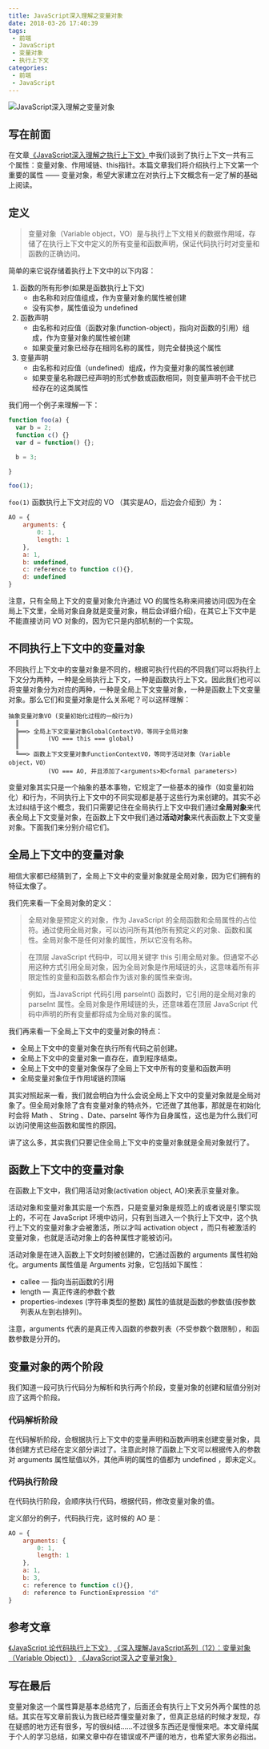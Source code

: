 ```yaml
---
title: JavaScript深入理解之变量对象
date: 2018-03-26 17:40:39
tags:
 - 前端
 - JavaScript
 - 变量对象
 - 执行上下文
categories:
 - 前端
 - JavaScript
---
```


![JavaScript深入理解之变量对象](http://p2p4htzmu.bkt.clouddn.com/peitu12-1.jpg)


## 写在前面

在文章[《JavaScript深入理解之执行上下文》](http://cavszhouyou.top/JavaScript%E6%B7%B1%E5%85%A5%E7%90%86%E8%A7%A3%E4%B9%8B%E6%89%A7%E8%A1%8C%E4%B8%8A%E4%B8%8B%E6%96%87.html#more)中我们谈到了执行上下文一共有三个属性：变量对象、作用域链、this指针。本篇文章我们将介绍执行上下文第一个重要的属性 —— 变量对象，希望大家建立在对执行上下文概念有一定了解的基础上阅读。

<!--more-->

## 定义

>变量对象（Variable object，VO）是与执行上下文相关的数据作用域，存储了在执行上下文中定义的所有变量和函数声明，保证代码执行时对变量和函数的正确访问。

简单的来它说存储着执行上下文中的以下内容：

1. 函数的所有形参(如果是函数执行上下文)
   * 由名称和对应值组成，作为变量对象的属性被创建
   * 没有实参，属性值设为 undefined
2. 函数声明
   * 由名称和对应值（函数对象(function-object)，指向对函数的引用）组成，作为变量对象的属性被创建
   * 如果变量对象已经存在相同名称的属性，则完全替换这个属性
3. 变量声明
   * 由名称和对应值（undefined）组成，作为变量对象的属性被创建
   * 如果变量名称跟已经声明的形式参数或函数相同，则变量声明不会干扰已经存在的这类属性

我们用一个例子来理解一下：

```js
function foo(a) {
  var b = 2;
  function c() {}
  var d = function() {};

  b = 3;

}

foo(1);
```
`foo(1)` 函数执行上下文对应的 VO （其实是AO，后边会介绍到）为：

```js
AO = {
    arguments: {
        0: 1,
        length: 1
    },
    a: 1,
    b: undefined,
    c: reference to function c(){},
    d: undefined
}

```

注意，只有全局上下文的变量对象允许通过 VO 的属性名称来间接访问(因为在全局上下文里，全局对象自身就是变量对象，稍后会详细介绍)，在其它上下文中是不能直接访问 VO 对象的，因为它只是内部机制的一个实现。

## 不同执行上下文中的变量对象

不同执行上下文中的变量对象是不同的，根据可执行代码的不同我们可以将执行上下文分为两种，一种是全局执行上下文，一种是函数执行上下文。因此我们也可以将变量对象分为对应的两种，一种是全局上下文变量对象，一种是函数上下文变量对象。那么它们和变量对象是什么关系呢？可以这样理解：

```
抽象变量对象VO (变量初始化过程的一般行为)
  ║
  ╠══> 全局上下文变量对象GlobalContextVO，等同于全局对象
  ║        (VO === this === global)
  ║
  ╚══> 函数上下文变量对象FunctionContextVO，等同于活动对象（Variable object，VO）
           (VO === AO, 并且添加了<arguments>和<formal parameters>)
```

变量对象其实只是一个抽象的基本事物，它规定了一些基本的操作（如变量初始化）和行为，不同执行上下文中的不同实现都是基于这些行为来创建的。其实不必太过纠结于这个概念，我们只需要记住在全局执行上下文中我们通过**全局对象**来代表全局上下文变量对象，在函数上下文中我们通过**活动对象**来代表函数上下文变量对象。下面我们来分别介绍它们。

## 全局上下文中的变量对象

相信大家都已经猜到了，全局上下文中的变量对象就是全局对象，因为它们拥有的特征太像了。

我们先来看一下全局对象的定义：

>全局对象是预定义的对象，作为 JavaScript 的全局函数和全局属性的占位符。通过使用全局对象，可以访问所有其他所有预定义的对象、函数和属性。全局对象不是任何对象的属性，所以它没有名称。

>在顶层 JavaScript 代码中，可以用关键字 this 引用全局对象。但通常不必用这种方式引用全局对象，因为全局对象是作用域链的头，这意味着所有非限定性的变量和函数名都会作为该对象的属性来查询。

>例如，当JavaScript 代码引用 parseInt() 函数时，它引用的是全局对象的 parseInt 属性。全局对象是作用域链的头，还意味着在顶层 JavaScript 代码中声明的所有变量都将成为全局对象的属性。

我们再来看一下全局上下文中的变量对象的特点：

* 全局上下文中的变量对象在执行所有代码之前创建。
* 全局上下文中的变量对象一直存在，直到程序结束。
* 全局上下文中的变量对象保存了全局上下文中所有的变量和函数声明
* 全局变量对象位于作用域链的顶端 

其实对照起来一看，我们就会明白为什么会说全局上下文中的变量对象就是全局对象了。但全局对象除了含有变量对象的特点外，它还做了其他事，那就是在初始化时会将 Math 、 String 、Date、parseInt 等作为自身属性，这也是为什么我们可以访问使用这些函数和属性的原因。

讲了这么多，其实我们只要记住全局上下文中的变量对象就是全局对象就行了。

## 函数上下文中的变量对象

在函数上下文中，我们用活动对象(activation object, AO)来表示变量对象。

活动对象和变量对象其实是一个东西，只是变量对象是规范上的或者说是引擎实现上的，不可在 JavaScript 环境中访问，只有到当进入一个执行上下文中，这个执行上下文的变量对象才会被激活，所以才叫 activation object ，而只有被激活的变量对象，也就是活动对象上的各种属性才能被访问。

活动对象是在进入函数上下文时刻被创建的，它通过函数的 arguments 属性初始化。arguments 属性值是 Arguments 对象，它包括如下属性：

* callee — 指向当前函数的引用
* length — 真正传递的参数个数
* properties-indexes (字符串类型的整数) 属性的值就是函数的参数值(按参数列表从左到右排列)。

注意，arguments 代表的是真正传入函数的参数列表（不受参数个数限制），和函数参数是分开的。

## 变量对象的两个阶段

我们知道一段可执行代码分为解析和执行两个阶段，变量对象的创建和赋值分别对应了这两个阶段。

### 代码解析阶段

在代码解析阶段，会根据执行上下文中的变量声明和函数声明来创建变量对象，具体创建方式已经在定义部分讲过了。注意此时除了函数上下文可以根据传入的参数对 arguments 属性赋值以外，其他声明的属性的值都为 undefined ，即未定义。

### 代码执行阶段

在代码执行阶段，会顺序执行代码，根据代码，修改变量对象的值。

定义部分的例子，代码执行完，这时候的 AO 是：

```js
AO = {
    arguments: {
        0: 1,
        length: 1
    },
    a: 1,
    b: 3,
    c: reference to function c(){},
    d: reference to FunctionExpression "d"
}
```

## 参考文章

[《JavaScript 论代码执行上下文》](https://www.jianshu.com/p/8f19e45fd1f1)
[《深入理解JavaScript系列（12）：变量对象（Variable Object）》](https://www.cnblogs.com/TomXu/archive/2012/01/16/2309728.html#!comments)
[《JavaScript深入之变量对象》](https://github.com/mqyqingfeng/Blog/issues/5)

## 写在最后

变量对象这一个属性算是基本总结完了，后面还会有执行上下文另外两个属性的总结。其实在写文章前我认为我已经弄懂变量对象了，但真正总结的时候才发现，存在疑惑的地方还有很多，写的很纠结......不过很多东西还是慢慢来吧。本文章纯属于个人的学习总结，如果文章中存在错误或不严谨的地方，也希望大家务必指出。